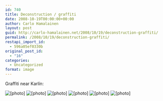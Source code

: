 ```yaml
---
id: 740
title: Deconstruction / graffiti
date: 2008-10-19T00:00:00+00:00
author: Carlo Hamalainen
layout: post
guid: http://carlo-hamalainen.net/2008/10/19/deconstruction-graffiti/
permalink: /2008/10/19/deconstruction-graffiti/
restapi_import_id:
  - 596a05ef0330b
original_post_id:
  - "16"
categories:
  - Uncategorized
format: image
---
```


Graffiti near Karlín:

<img border="0" src="https://s3.amazonaws.com/carlo-hamalainen.net/oldblog/blogdata/medium/2008-08-30%2B%2B09-53-50.jpg?w=1100&ssl=1" alt="[photo]" data-recalc-dims="1" /> 

<img border="0" src="https://s3.amazonaws.com/carlo-hamalainen.net/oldblog/blogdata/medium/2008-08-30%2B%2B09-54-00.jpg?w=1100&ssl=1" alt="[photo]" data-recalc-dims="1" /> 

<img border="0" src="https://s3.amazonaws.com/carlo-hamalainen.net/oldblog/blogdata/medium/2008-08-30%2B%2B09-56-23.jpg?w=1100&ssl=1" alt="[photo]" data-recalc-dims="1" /> 

<img border="0" src="https://s3.amazonaws.com/carlo-hamalainen.net/oldblog/blogdata/medium/2008-08-30%2B%2B09-56-31.jpg?w=1100&ssl=1" alt="[photo]" data-recalc-dims="1" /> 

<img border="0" src="https://s3.amazonaws.com/carlo-hamalainen.net/oldblog/blogdata/medium/2008-08-30%2B%2B09-56-55.jpg?w=1100&ssl=1" alt="[photo]" data-recalc-dims="1" /> 

<img border="0" src="https://s3.amazonaws.com/carlo-hamalainen.net/oldblog/blogdata/medium/2008-08-30%2B%2B09-57-05.jpg?w=1100&ssl=1" alt="[photo]" data-recalc-dims="1" />
